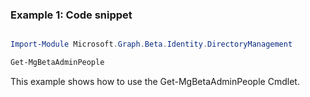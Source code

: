 ### Example 1: Code snippet

```powershell

Import-Module Microsoft.Graph.Beta.Identity.DirectoryManagement

Get-MgBetaAdminPeople

```
This example shows how to use the Get-MgBetaAdminPeople Cmdlet.

